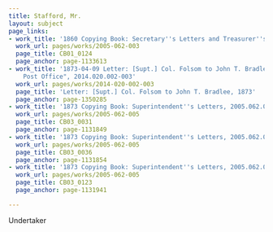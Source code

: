 ```yaml
---
title: Stafford, Mr.
layout: subject
page_links:
- work_title: '1860 Copying Book: Secretary''s Letters and Treasurer''s Letters, 2005.062.003  '
  work_url: pages/works/2005-062-003
  page_title: CB01_0124
  page_anchor: page-1133613
- work_title: '1873-04-09 Letter: [Supt.] Col. Folsom to John T. Bradlee, "Mt. Auburn
    Post Office", 2014.020.002-003'
  work_url: pages/works/2014-020-002-003
  page_title: 'Letter: [Supt.] Col. Folsom to John T. Bradlee, 1873'
  page_anchor: page-1350285
- work_title: '1873 Copying Book: Superintendent''s Letters, 2005.062.005'
  work_url: pages/works/2005-062-005
  page_title: CB03_0031
  page_anchor: page-1131849
- work_title: '1873 Copying Book: Superintendent''s Letters, 2005.062.005'
  work_url: pages/works/2005-062-005
  page_title: CB03_0036
  page_anchor: page-1131854
- work_title: '1873 Copying Book: Superintendent''s Letters, 2005.062.005'
  work_url: pages/works/2005-062-005
  page_title: CB03_0123
  page_anchor: page-1131941

---
```

<p>Undertaker</p>